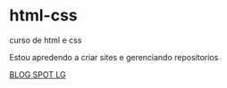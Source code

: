 # html-css
 curso de html e css

 Estou apredendo a criar sites e gerenciando repositorios

 <a href="https://tarcisiosa.github.io/bloglg">BLOG SPOT LG</a>
 

